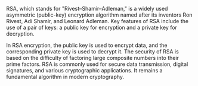 RSA, which stands for "Rivest–Shamir–Adleman," is a widely used asymmetric (public-key) encryption algorithm named after its inventors Ron Rivest, Adi Shamir, and Leonard Adleman. Key features of RSA include the use of a pair of keys: a public key for encryption and a private key for decryption.

In RSA encryption, the public key is used to encrypt data, and the corresponding private key is used to decrypt it. The security of RSA is based on the difficulty of factoring large composite numbers into their prime factors. RSA is commonly used for secure data transmission, digital signatures, and various cryptographic applications. It remains a fundamental algorithm in modern cryptography.